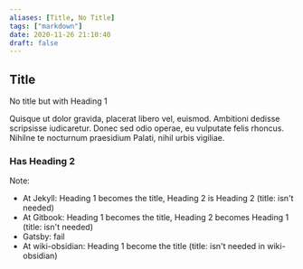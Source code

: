 ```yaml
---
aliases: [Title, No Title]
tags: ["markdown"]
date: 2020-11-26 21:10:40
draft: false
---
```


## Title

No title but with Heading 1

Quisque ut dolor gravida, placerat libero vel, euismod. Ambitioni dedisse scripsisse iudicaretur. Donec sed odio operae, eu vulputate felis rhoncus. Nihilne te nocturnum praesidium Palati, nihil urbis vigiliae.

### Has Heading 2

Note:

- At Jekyll: Heading 1 becomes the title, Heading 2 is Heading 2 (title: isn't needed)
- At Gitbook: Heading 1 becomes the title, Heading 2 becomes Heading 1 (title: isn't needed)
- Gatsby: fail
- At wiki-obsidian: Heading 1 become the title (title: isn't needed in wiki-obsidian)
